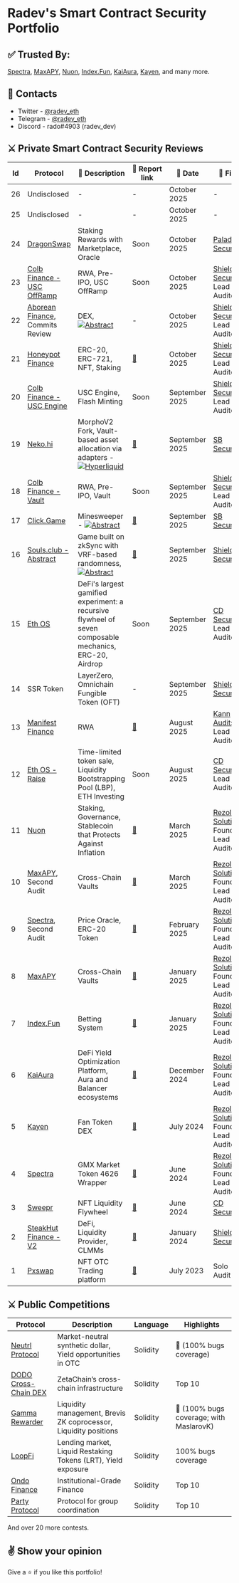 # Radev's Smart Contract Security Portfolio

## ✅ Trusted By:

[Spectra](https://www.spectra.finance/), [MaxAPY](https://app.maxapy.io/), [Nuon](https://nuon.fi/), [Index.Fun](https://index.fun/), [KaiAura](https://kaiaura.finance/), [Kayen](https://www.kayen.org/), and many more.

## 🤝 Contacts

- Twitter - [@radev_eth](https://twitter.com/radev_eth)
- Telegram - [@radev_eth](https://t.me/radev_eth)
- Discord - rado#4903 (radev_dev)

## ⚔️ Private Smart Contract Security Reviews

| **Id** | **Protocol** | **📝 Description** | **🔗 Report link** | **📅 Date** | **💼 Firm** |
| --- | --- | --- | --- | --- | --- |
| 26 | Undisclosed | - | - | October 2025 | - |
| 25 | Undisclosed | - | - | October 2025 | - |
| 24 | [DragonSwap](https://dragonswap.app/) | Staking Rewards with Marketplace, Oracle | Soon | October 2025 | [Paladin Security](https://paladinsec.co/) |
| 23 | [Colb Finance - USC OffRamp](https://www.colb.finance/) | RWA, Pre-IPO, USC OffRamp | Soon | October 2025 | [Shieldify Security](https://www.shieldify.org/), Lead Auditor |
| 22 | [Aborean Finance](https://x.com/AboreanFi), Commits Review | DEX, [![Abstract](https://img.shields.io/badge/Abstract-a8e768?style=flat)](https://www.abs.xyz/) | - | October 2025 | [Shieldify Security](https://www.shieldify.org/), Lead Auditor |
| 21 | [Honeypot Finance](https://honeypotfinance.xyz/) | ERC-20, ERC-721, NFT, Staking | [📄](reports/Honeypot-Finance-NFTStaking-Security-Review.pdf) | October 2025 | [Shieldify Security](https://www.shieldify.org/), Lead Auditor |
| 20 | [Colb Finance - USC Engine](https://www.colb.finance/) | USC Engine, Flash Minting | Soon | September 2025 | [Shieldify Security](https://www.shieldify.org/), Lead Auditor |
| 19 | [Neko.hi](https://www.neko.fun/) | MorphoV2 Fork, Vault-based asset allocation via adapters - [![Hyperliquid](https://img.shields.io/badge/Hyperliquid-90ee90?style=flat)](https://app.hyperliquid.xyz/trade) | [📄](https://github.com/SB-Security/audits/blob/master/reports/private/Neko.hl%20-%20Security%20Review.pdf) | September 2025 | [SB Security](https://sbsecurity.net/) |
| 18 | [Colb Finance - Vault](https://www.colb.finance/) | RWA, Pre-IPO, Vault | Soon | September 2025 | [Shieldify Security](https://www.shieldify.org/), Lead Auditor |
| 17 | [Click.Game](https://fairplay.trade/) | Minesweeper - [![Abstract](https://img.shields.io/badge/Abstract-a8e768?style=flat)](https://www.abs.xyz/) | [📄](https://github.com/SB-Security/audits/blob/master/reports/private/Fairplay%20-%20Security%20Review.pdf) | September 2025 | [SB Security](https://sbsecurity.net/) |
| 16 | [Souls.club - Abstract](https://souls.club//) | Game built on zkSync with VRF-based randomness, [![Abstract](https://img.shields.io/badge/Abstract-a8e768?style=flat)](https://www.abs.xyz/) | [📄](https://github.com/shieldify-security/audits-portfolio/blob/main/reports/SolusClub-Revolver-Security-Review.pdf) | September 2025 | [Shieldify Security](https://www.shieldify.org/) |
| 15 | [Eth OS](https://ethos.vision/) | DeFi's largest gamified experiment: a recursive flywheel of seven composable mechanics, ERC-20, Airdrop | Soon | September 2025 | [CD Security](https://cdsecurity.site/), Lead Auditor |
| 14 | SSR Token | LayerZero, Omnichain Fungible Token (OFT) | - | September 2025 | [Shieldify Security](https://www.shieldify.org/) |
| 13 | [Manifest Finance](https://x.com/ManifestFinance) | RWA | [📄](https://github.com/Kann-Audits/Kann-Audits/blob/main/reports/pdf-format/ManifestFinance-security-review_2025-08-26.pdf) | August 2025 | [Kann Audits](https://kannaudits.com/), Lead Auditor |
| 12 | [Eth OS - Raise](https://ethos.vision/) | Time-limited token sale, Liquidity Bootstrapping Pool (LBP), ETH Investing | Soon | August 2025 | [CD Security](https://cdsecurity.site/), Lead Auditor |
| 11 | [Nuon](https://nuon.fi/) | Staking, Governance, Stablecoin that Protects Against Inflation | [📄](https://github.com/radeveth/web3-security-portfolio/blob/main/private-audits/reports/Nuon-security-audit.pdf) | March 2025 | [Rezolv Solutions](https://www.rezolvsolutions.com/), Founding Lead Auditor |
| 10 | [MaxAPY](https://app.maxapy.io/), Second Audit | Cross-Chain Vaults | [📄](https://github.com/radeveth/web3-security-portfolio/blob/main/private-audits/reports/MaxAPY-second-security-review.pdf) | March 2025 | [Rezolv Solutions](https://www.rezolvsolutions.com/), Founding Lead Auditor |
| 9 | [Spectra](https://www.spectra.finance/), Second Audit | Price Oracle, ERC-20 Token | [📄](https://github.com/radeveth/web3-security-portfolio/blob/main/private-audits/reports/Spectra-second-security-review.pdf) | February 2025 | [Rezolv Solutions](https://www.rezolvsolutions.com/), Founding Lead Auditor |
| 8 | [MaxAPY](https://app.maxapy.io/) | Cross-Chain Vaults | [📄](https://github.com/radeveth/web3-security-portfolio/blob/main/private-audits/reports/MaxAPY-security-review.pdf) | January 2025 | [Rezolv Solutions](https://www.rezolvsolutions.com/), Founding Lead Auditor |
| 7 | [Index.Fun](https://index.fun/) | Betting System | [📄](https://github.com/radeveth/web3-security-portfolio/blob/main/private-audits/reports/Index.fun-security-review.pdf) | January 2025 | [Rezolv Solutions](https://www.rezolvsolutions.com/), Founding Lead Auditor |
| 6 | [KaiAura](https://kaiaura.finance/) | DeFi Yield Optimization Platform, Aura and Balancer ecosystems | [📄](https://github.com/radeveth/web3-security-portfolio/blob/main/private-audits/reports/KaiAura-Security-Review.pdf) | December 2024 | [Rezolv Solutions](https://www.rezolvsolutions.com/), Founding Lead Auditor |
| 5 | [Kayen](https://www.kayen.org/) | Fan Token DEX | [📄](https://github.com/radeveth/web3-security-portfolio/blob/main/private-audits/reports/Kayen-Security-Review.pdf) | July 2024 | [Rezolv Solutions](https://www.rezolvsolutions.com/), Founding Lead Auditor |
| 4 | [Spectra](https://www.spectra.finance/) | GMX Market Token 4626 Wrapper | [📄](https://github.com/radeveth/web3-security-portfolio/blob/main/private-audits/reports/Spectra-Security-Review.pdf) | June 2024 | [Rezolv Solutions](https://www.rezolvsolutions.com/), Founding Lead Auditor |
| 3 | [Sweepr](https://www.sweepr.finance/) | NFT Liquidity Flywheel | [📄](https://github.com/CDSecurity/audits/blob/main/audit%20reports/Sweepr_Report.pdf) | June 2024 | [CD Security](https://cdsecurity.site/) |
| 2 | [SteakHut Finance - V2](https://www.steakhut.finance/) | DeFi, Liquidity Provider, CLMMs | [📄](https://github.com/shieldify-security/audits-portfolio/blob/main/reports/SteakHut-Security-Review.pdf) | January 2024 | [Shieldify Security](https://www.shieldify.org/) |
| 1 | [Pxswap](https://www.pxswap.xyz/) | NFT OTC Trading platform | [📄](http://github.com/radeveth/web3-security-portfolio/blob/main/private-audits/reports/pxswap-security-review.md) | July 2023 | Solo Audit |

## ⚔️ Public Competitions

| **Protocol** | Description | Language | Highlights |
| --- | --- | --- | --- |
| [Neutrl Protocol](https://audits.sherlock.xyz/contests/1065?filter=questions) | Market-neutral synthetic dollar, Yield opportunities in OTC | Solidity | 🥇 (100% bugs coverage) |
| [DODO Cross-Chain DEX](https://audits.sherlock.xyz/contests/991?filter=questions) | ZetaChain’s cross-chain infrastructure | Solidity | Top 10 |
| [Gamma Rewarder](https://audits.sherlock.xyz/contests/496?filter=questions) | Liquidity management, Brevis ZK coprocessor, Liquidity positions | Solidity | 🥇 (100% bugs coverage; with MaslarovK) |
| [LoopFi](https://code4rena.com/audits/2024-05-loopfi) | Lending market, Liquid Restaking Tokens (LRT), Yield exposure | Solidity | 100% bugs coverage |
| [Ondo Finance](https://code4rena.com/audits/2024-03-ondo-finance) | Institutional-Grade Finance | Solidity | Top 10 |
| [Party Protocol](https://code4rena.com/audits/2023-10-party-protocol) | Protocol for group coordination | Solidity | Top 10 |

And over 20 more contests.

## :v: Show your opinion

Give a :star: if you like this portfolio!
